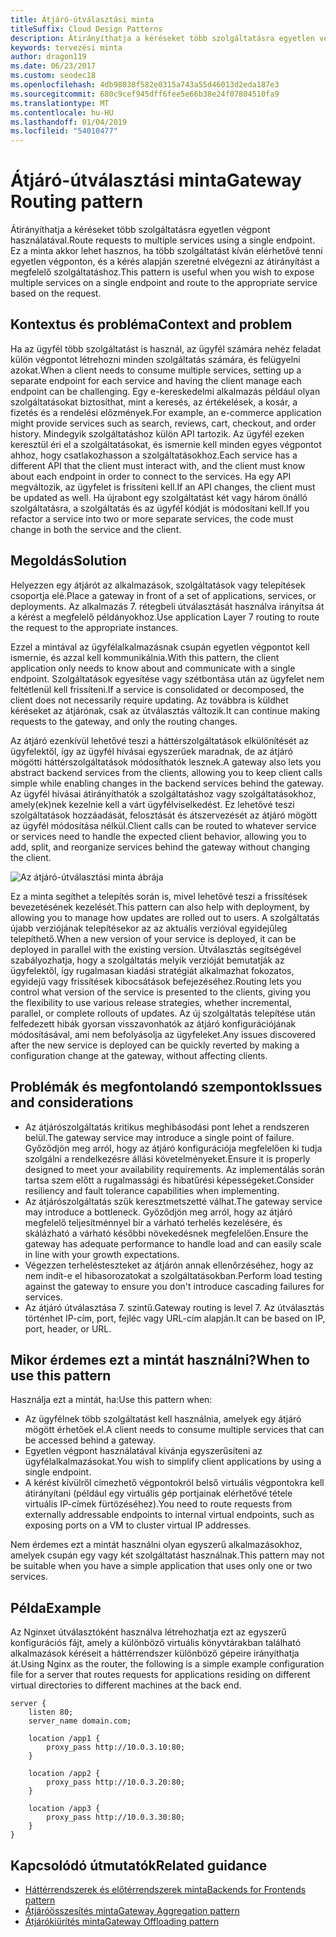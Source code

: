 ```yaml
---
title: Átjáró-útválasztási minta
titleSuffix: Cloud Design Patterns
description: Átirányíthatja a kéréseket több szolgáltatásra egyetlen végpont használatával.
keywords: tervezési minta
author: dragon119
ms.date: 06/23/2017
ms.custom: seodec18
ms.openlocfilehash: 4db98038f582e0315a743a55d46013d2eda187e3
ms.sourcegitcommit: 680c9cef945dff6fee5e66b38e24f07804510fa9
ms.translationtype: MT
ms.contentlocale: hu-HU
ms.lasthandoff: 01/04/2019
ms.locfileid: "54010477"
---
```

# <a name="gateway-routing-pattern"></a><span data-ttu-id="52a5a-104">Átjáró-útválasztási minta</span><span class="sxs-lookup"><span data-stu-id="52a5a-104">Gateway Routing pattern</span></span>

<span data-ttu-id="52a5a-105">Átirányíthatja a kéréseket több szolgáltatásra egyetlen végpont használatával.</span><span class="sxs-lookup"><span data-stu-id="52a5a-105">Route requests to multiple services using a single endpoint.</span></span> <span data-ttu-id="52a5a-106">Ez a minta akkor lehet hasznos, ha több szolgáltatást kíván elérhetővé tenni egyetlen végponton, és a kérés alapján szeretné elvégezni az átirányítást a megfelelő szolgáltatáshoz.</span><span class="sxs-lookup"><span data-stu-id="52a5a-106">This pattern is useful when you wish to expose multiple services on a single endpoint and route to the appropriate service based on the request.</span></span>

## <a name="context-and-problem"></a><span data-ttu-id="52a5a-107">Kontextus és probléma</span><span class="sxs-lookup"><span data-stu-id="52a5a-107">Context and problem</span></span>

<span data-ttu-id="52a5a-108">Ha az ügyfél több szolgáltatást is használ, az ügyfél számára nehéz feladat külön végpontot létrehozni minden szolgáltatás számára, és felügyelni azokat.</span><span class="sxs-lookup"><span data-stu-id="52a5a-108">When a client needs to consume multiple services, setting up a separate endpoint for each service and having the client manage each endpoint can be challenging.</span></span> <span data-ttu-id="52a5a-109">Egy e-kereskedelmi alkalmazás például olyan szolgáltatásokat biztosíthat, mint a keresés, az értékelések, a kosár, a fizetés és a rendelési előzmények.</span><span class="sxs-lookup"><span data-stu-id="52a5a-109">For example, an e-commerce application might provide services such as search, reviews, cart, checkout, and order history.</span></span> <span data-ttu-id="52a5a-110">Mindegyik szolgáltatáshoz külön API tartozik. Az ügyfél ezeken keresztül éri el a szolgáltatásokat, és ismernie kell minden egyes végpontot ahhoz, hogy csatlakozhasson a szolgáltatásokhoz.</span><span class="sxs-lookup"><span data-stu-id="52a5a-110">Each service has a different API that the client must interact with, and the client must know about each endpoint in order to connect to the services.</span></span> <span data-ttu-id="52a5a-111">Ha egy API megváltozik, az ügyfelet is frissíteni kell.</span><span class="sxs-lookup"><span data-stu-id="52a5a-111">If an API changes, the client must be updated as well.</span></span> <span data-ttu-id="52a5a-112">Ha újrabont egy szolgáltatást két vagy három önálló szolgáltatásra, a szolgáltatás és az ügyfél kódját is módosítani kell.</span><span class="sxs-lookup"><span data-stu-id="52a5a-112">If you refactor a service into two or more separate services, the code must change in both the service and the client.</span></span>

## <a name="solution"></a><span data-ttu-id="52a5a-113">Megoldás</span><span class="sxs-lookup"><span data-stu-id="52a5a-113">Solution</span></span>

<span data-ttu-id="52a5a-114">Helyezzen egy átjárót az alkalmazások, szolgáltatások vagy telepítések csoportja elé.</span><span class="sxs-lookup"><span data-stu-id="52a5a-114">Place a gateway in front of a set of applications, services, or deployments.</span></span> <span data-ttu-id="52a5a-115">Az alkalmazás 7. rétegbeli útválasztását használva irányítsa át a kérést a megfelelő példányokhoz.</span><span class="sxs-lookup"><span data-stu-id="52a5a-115">Use application Layer 7 routing to route the request to the appropriate instances.</span></span>

<span data-ttu-id="52a5a-116">Ezzel a mintával az ügyfélalkalmazásnak csupán egyetlen végpontot kell ismernie, és azzal kell kommunikálnia.</span><span class="sxs-lookup"><span data-stu-id="52a5a-116">With this pattern, the client application only needs to know about and communicate with a single endpoint.</span></span> <span data-ttu-id="52a5a-117">Szolgáltatások egyesítése vagy szétbontása után az ügyfelet nem feltétlenül kell frissíteni.</span><span class="sxs-lookup"><span data-stu-id="52a5a-117">If a service is consolidated or decomposed, the client does not necessarily require updating.</span></span> <span data-ttu-id="52a5a-118">Az továbbra is küldhet kéréseket az átjárónak, csak az útválasztás változik.</span><span class="sxs-lookup"><span data-stu-id="52a5a-118">It can continue making requests to the gateway, and only the routing changes.</span></span>

<span data-ttu-id="52a5a-119">Az átjáró ezenkívül lehetővé teszi a háttérszolgáltatások elkülönítését az ügyfelektől, így az ügyfél hívásai egyszerűek maradnak, de az átjáró mögötti háttérszolgáltatások módosíthatók lesznek.</span><span class="sxs-lookup"><span data-stu-id="52a5a-119">A gateway also lets you abstract backend services from the clients, allowing you to keep client calls simple while enabling changes in the backend services behind the gateway.</span></span> <span data-ttu-id="52a5a-120">Az ügyfél hívásai átirányíthatók a szolgáltatáshoz vagy szolgáltatásokhoz, amely(ek)nek kezelnie kell a várt ügyfélviselkedést. Ez lehetővé teszi szolgáltatások hozzáadását, felosztását és átszervezését az átjáró mögött az ügyfél módosítása nélkül.</span><span class="sxs-lookup"><span data-stu-id="52a5a-120">Client calls can be routed to whatever service or services need to handle the expected client behavior, allowing you to add, split, and reorganize services behind the gateway without changing the client.</span></span>

![Az átjáró-útválasztási minta ábrája](./_images/gateway-routing.png)

<span data-ttu-id="52a5a-122">Ez a minta segíthet a telepítés során is, mivel lehetővé teszi a frissítések bevezetésének kezelését.</span><span class="sxs-lookup"><span data-stu-id="52a5a-122">This pattern can also help with deployment, by allowing you to manage how updates are rolled out to users.</span></span> <span data-ttu-id="52a5a-123">A szolgáltatás újabb verziójának telepítésekor az az aktuális verzióval egyidejűleg telepíthető.</span><span class="sxs-lookup"><span data-stu-id="52a5a-123">When a new version of your service is deployed, it can be deployed in parallel with the existing version.</span></span> <span data-ttu-id="52a5a-124">Útválasztás segítségével szabályozhatja, hogy a szolgáltatás melyik verzióját bemutatják az ügyfelektől, így rugalmasan kiadási stratégiát alkalmazhat fokozatos, egyidejű vagy frissítések kibocsátások befejezéséhez.</span><span class="sxs-lookup"><span data-stu-id="52a5a-124">Routing lets you control what version of the service is presented to the clients, giving you the flexibility to use various release strategies, whether incremental, parallel, or complete rollouts of updates.</span></span> <span data-ttu-id="52a5a-125">Az új szolgáltatás telepítése után felfedezett hibák gyorsan visszavonhatók az átjáró konfigurációjának módosításával, ami nem befolyásolja az ügyfeleket.</span><span class="sxs-lookup"><span data-stu-id="52a5a-125">Any issues discovered after the new service is deployed can be quickly reverted by making a configuration change at the gateway, without affecting clients.</span></span>

## <a name="issues-and-considerations"></a><span data-ttu-id="52a5a-126">Problémák és megfontolandó szempontok</span><span class="sxs-lookup"><span data-stu-id="52a5a-126">Issues and considerations</span></span>

- <span data-ttu-id="52a5a-127">Az átjárószolgáltatás kritikus meghibásodási pont lehet a rendszeren belül.</span><span class="sxs-lookup"><span data-stu-id="52a5a-127">The gateway service may introduce a single point of failure.</span></span> <span data-ttu-id="52a5a-128">Győződjön meg arról, hogy az átjáró konfigurációja megfelelően ki tudja szolgálni a rendelkezésre állási követelményeket.</span><span class="sxs-lookup"><span data-stu-id="52a5a-128">Ensure it is properly designed to meet your availability requirements.</span></span> <span data-ttu-id="52a5a-129">Az implementálás során tartsa szem előtt a rugalmassági és hibatűrési képességeket.</span><span class="sxs-lookup"><span data-stu-id="52a5a-129">Consider resiliency and fault tolerance capabilities when implementing.</span></span>
- <span data-ttu-id="52a5a-130">Az átjárószolgáltatás szűk keresztmetszetté válhat.</span><span class="sxs-lookup"><span data-stu-id="52a5a-130">The gateway service may introduce a bottleneck.</span></span> <span data-ttu-id="52a5a-131">Győződjön meg arról, hogy az átjáró megfelelő teljesítménnyel bír a várható terhelés kezelésére, és skálázható a várható későbbi növekedésnek megfelelően.</span><span class="sxs-lookup"><span data-stu-id="52a5a-131">Ensure the gateway has adequate performance to handle load and can easily scale in line with your growth expectations.</span></span>
- <span data-ttu-id="52a5a-132">Végezzen terhelésteszteket az átjárón annak ellenőrzéséhez, hogy az nem indít-e el hibasorozatokat a szolgáltatásokban.</span><span class="sxs-lookup"><span data-stu-id="52a5a-132">Perform load testing against the gateway to ensure you don't introduce cascading failures for services.</span></span>
- <span data-ttu-id="52a5a-133">Az átjáró útválasztása 7. szintű.</span><span class="sxs-lookup"><span data-stu-id="52a5a-133">Gateway routing is level 7.</span></span> <span data-ttu-id="52a5a-134">Az útválasztás történhet IP-cím, port, fejléc vagy URL-cím alapján.</span><span class="sxs-lookup"><span data-stu-id="52a5a-134">It can be based on IP, port, header, or URL.</span></span>

## <a name="when-to-use-this-pattern"></a><span data-ttu-id="52a5a-135">Mikor érdemes ezt a mintát használni?</span><span class="sxs-lookup"><span data-stu-id="52a5a-135">When to use this pattern</span></span>

<span data-ttu-id="52a5a-136">Használja ezt a mintát, ha:</span><span class="sxs-lookup"><span data-stu-id="52a5a-136">Use this pattern when:</span></span>

- <span data-ttu-id="52a5a-137">Az ügyfélnek több szolgáltatást kell használnia, amelyek egy átjáró mögött érhetőek el.</span><span class="sxs-lookup"><span data-stu-id="52a5a-137">A client needs to consume multiple services that can be accessed behind a gateway.</span></span>
- <span data-ttu-id="52a5a-138">Egyetlen végpont használatával kívánja egyszerűsíteni az ügyfélalkalmazásokat.</span><span class="sxs-lookup"><span data-stu-id="52a5a-138">You wish to simplify client applications by using a single endpoint.</span></span>
- <span data-ttu-id="52a5a-139">A kérést kívülről címezhető végpontokról belső virtuális végpontokra kell átirányítani (például egy virtuális gép portjainak elérhetővé tétele virtuális IP-címek fürtözéséhez).</span><span class="sxs-lookup"><span data-stu-id="52a5a-139">You need to route requests from externally addressable endpoints to internal virtual endpoints, such as exposing ports on a VM to cluster virtual IP addresses.</span></span>

<span data-ttu-id="52a5a-140">Nem érdemes ezt a mintát használni olyan egyszerű alkalmazásokhoz, amelyek csupán egy vagy két szolgáltatást használnak.</span><span class="sxs-lookup"><span data-stu-id="52a5a-140">This pattern may not be suitable when you have a simple application that uses only one or two services.</span></span>

## <a name="example"></a><span data-ttu-id="52a5a-141">Példa</span><span class="sxs-lookup"><span data-stu-id="52a5a-141">Example</span></span>

<span data-ttu-id="52a5a-142">Az Nginxet útválasztóként használva létrehozhatja ezt az egyszerű konfigurációs fájt, amely a különböző virtuális könyvtárakban található alkalmazások kéréseit a háttérrendszer különböző gépeire irányíthatja át.</span><span class="sxs-lookup"><span data-stu-id="52a5a-142">Using Nginx as the router, the following is a simple example configuration file for a server that routes requests for applications residing on different virtual directories to different machines at the back end.</span></span>

```console
server {
    listen 80;
    server_name domain.com;

    location /app1 {
        proxy_pass http://10.0.3.10:80;
    }

    location /app2 {
        proxy_pass http://10.0.3.20:80;
    }

    location /app3 {
        proxy_pass http://10.0.3.30:80;
    }
}
```

## <a name="related-guidance"></a><span data-ttu-id="52a5a-143">Kapcsolódó útmutatók</span><span class="sxs-lookup"><span data-stu-id="52a5a-143">Related guidance</span></span>

- [<span data-ttu-id="52a5a-144">Háttérrendszerek és előtérrendszerek minta</span><span class="sxs-lookup"><span data-stu-id="52a5a-144">Backends for Frontends pattern</span></span>](./backends-for-frontends.md)
- [<span data-ttu-id="52a5a-145">Átjáróösszesítés minta</span><span class="sxs-lookup"><span data-stu-id="52a5a-145">Gateway Aggregation pattern</span></span>](./gateway-aggregation.md)
- [<span data-ttu-id="52a5a-146">Átjárókiürítés minta</span><span class="sxs-lookup"><span data-stu-id="52a5a-146">Gateway Offloading pattern</span></span>](./gateway-offloading.md)
